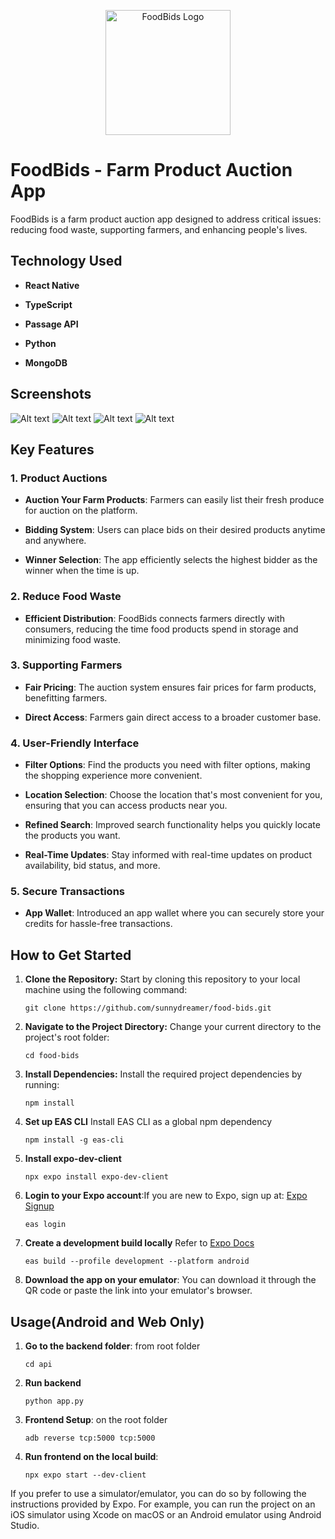 <p align="center">
  <img src="app/assets/logo.png" alt="FoodBids Logo" width="200" />
</p>

# FoodBids - Farm Product Auction App

FoodBids is a farm product auction app designed to address critical issues: reducing food waste, supporting farmers, and enhancing people's lives. 

## Technology Used

- **React Native**

- **TypeScript**

- **Passage API**

- **Python**

- **MongoDB**


## Screenshots
![Alt text](app/assets/README/image.png)
![Alt text](app/assets/README/image-1.png)
![Alt text](app/assets/README/image-2.png)
![Alt text](app/assets/README/image-3.png)

## Key Features

### 1. Product Auctions

- **Auction Your Farm Products**: Farmers can easily list their fresh produce for auction on the platform.

- **Bidding System**: Users can place bids on their desired products anytime and anywhere.

- **Winner Selection**: The app efficiently selects the highest bidder as the winner when the time is up.

### 2. Reduce Food Waste

- **Efficient Distribution**: FoodBids connects farmers directly with consumers, reducing the time food products spend in storage and minimizing food waste.

### 3. Supporting Farmers

- **Fair Pricing**: The auction system ensures fair prices for farm products, benefitting farmers.

- **Direct Access**: Farmers gain direct access to a broader customer base.

### 4. User-Friendly Interface

- **Filter Options**: Find the products you need with filter options, making the shopping experience more convenient.

- **Location Selection**: Choose the location that's most convenient for you, ensuring that you can access products near you.

- **Refined Search**: Improved search functionality helps you quickly locate the products you want.

- **Real-Time Updates**: Stay informed with real-time updates on product availability, bid status, and more.

### 5. Secure Transactions

- **App Wallet**: Introduced an app wallet where you can securely store your credits for hassle-free transactions.

## How to Get Started

1.  **Clone the Repository:** Start by cloning this repository to your local machine using the following command:

        git clone https://github.com/sunnydreamer/food-bids.git

2.  **Navigate to the Project Directory:** Change your current directory to the project's root folder:

        cd food-bids

3.  **Install Dependencies:** Install the required project dependencies by running:

        npm install

4.  **Set up EAS CLI** Install EAS CLI as a global npm dependency

        npm install -g eas-cli

5.  **Install expo-dev-client**

        npx expo install expo-dev-client

6.  **Login to your Expo account**:If you are new to Expo, sign up at: [Expo Signup](https://expo.dev/signup)

        eas login

7.  **Create a development build locally** Refer to [Expo Docs](https://docs.expo.dev/develop/development-builds/create-a-build/)

        eas build --profile development --platform android

8.  **Download the app on your emulator**: You can download it through the QR code or paste the link into your emulator's browser.

## Usage(Android and Web Only)

1.  **Go to the backend folder**: from root folder

        cd api

2.  **Run backend**

        python app.py

3.  **Frontend Setup**: on the root folder

        adb reverse tcp:5000 tcp:5000

4.  **Run frontend on the local build**:

        npx expo start --dev-client

If you prefer to use a simulator/emulator, you can do so by following the instructions provided by Expo. For example, you can run the project on an iOS simulator using Xcode on macOS or an Android emulator using Android Studio.
